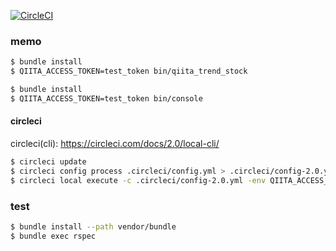 [![CircleCI](https://circleci.com/gh/mokoaki/qiita_trend_stock/tree/master.svg?style=shield)](https://circleci.com/gh/mokoaki/qiita_trend_stock/tree/master)

### memo

```sh
$ bundle install
$ QIITA_ACCESS_TOKEN=test_token bin/qiita_trend_stock
```

```sh
$ bundle install
$ QIITA_ACCESS_TOKEN=test_token bin/console
```

#### circleci

circleci(cli): https://circleci.com/docs/2.0/local-cli/

```sh
$ circleci update
$ circleci config process .circleci/config.yml > .circleci/config-2.0.yml
$ circleci local execute -c .circleci/config-2.0.yml -env QIITA_ACCESS_TOKEN=test_token
```

### test

```sh
$ bundle install --path vendor/bundle
$ bundle exec rspec
```
